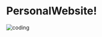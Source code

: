 # PersonalWebsite!

![coding](https://user-images.githubusercontent.com/61190999/109412094-0939bc00-79cc-11eb-890d-34822593573e.gif)

